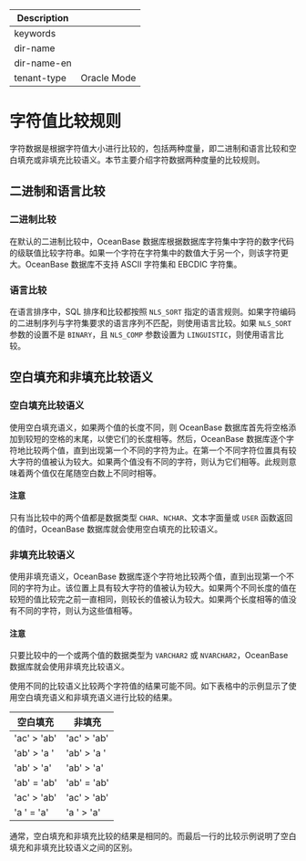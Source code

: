 | Description   |                 |
|---------------|-----------------|
| keywords      |                 |
| dir-name      |                 |
| dir-name-en   |                 |
| tenant-type   | Oracle Mode     |

# 字符值比较规则

字符数据是根据字符值大小进行比较的，包括两种度量，即二进制和语言比较和空白填充或非填充比较语义。本节主要介绍字符数据两种度量的比较规则。

## 二进制和语言比较

### 二进制比较

在默认的二进制比较中，OceanBase 数据库根据数据库字符集中字符的数字代码的级联值比较字符串。如果一个字符在字符集中的数值大于另一个，则该字符更大。OceanBase 数据库不支持 ASCII 字符集和 EBCDIC 字符集。

### 语言比较

在语言排序中，SQL 排序和比较都按照 `NLS_SORT` 指定的语言规则。如果字符编码的二进制序列与字符集要求的语言序列不匹配，则使用语言比较。如果 `NLS_SORT` 参数的设置不是 `BINARY`，且 `NLS_COMP` 参数设置为 `LINGUISTIC`，则使用语言比较。

## 空白填充和非填充比较语义

### 空白填充比较语义

使用空白填充语义，如果两个值的长度不同，则 OceanBase 数据库首先将空格添加到较短的空格的末尾，以使它们的长度相等。然后，OceanBase 数据库逐个字符地比较两个值，直到出现第一个不同的字符为止。在第一个不同字符位置具有较大字符的值被认为较大。如果两个值没有不同的字符，则认为它们相等。此规则意味着两个值仅在尾随空白数上不同时相等。

  <main id="notice" type='notice'>
    <h4>注意</h4>
    <p>只有当比较中的两个值都是数据类型 <code>CHAR</code>、<code>NCHAR</code>、文本字面量或 <code>USER</code> 函数返回的值时，OceanBase 数据库就会使用空白填充的比较语义。</p>
  </main>

### 非填充比较语义

使用非填充语义，OceanBase 数据库逐个字符地比较两个值，直到出现第一个不同的字符为止。该位置上具有较大字符的值被认为较大。如果两个不同长度的值在较短的值比较完之前一直相同，则较长的值被认为较大。如果两个长度相等的值没有不同的字符，则认为这些值相等。

  <main id="notice" type='notice'>
    <h4>注意</h4>
    <p>只要比较中的一个或两个值的数据类型为 <code>VARCHAR2</code> 或 <code>NVARCHAR2</code>，OceanBase 数据库就会使用非填充比较语义。</p>
  </main>

使用不同的比较语义比较两个字符值的结果可能不同。如下表格中的示例显示了使用空白填充语义和非填充语义进行比较的结果。

|      空白填充       |       非填充       |
|-----------------|-----------------|
| 'ac' \> 'ab'    | 'ac' \> 'ab'    |
| 'ab' \> 'a    ' | 'ab' \> 'a   '  |
| 'ab' \> 'a'     | 'ab' \> 'a'     |
| 'ab' = 'ab'     | 'ab' = 'ab'     |
| 'ac' \> 'ab'    | 'ac' \> 'ab'    |
| 'a      ' = 'a' | 'a     ' \> 'a' |

通常，空白填充和非填充比较的结果是相同的。而最后一行的比较示例说明了空白填充和非填充比较语义之间的区别。
